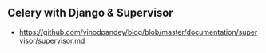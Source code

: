 
## Celery with Django & Supervisor
* https://github.com/vinodpandey/blog/blob/master/documentation/supervisor/supervisor.md
